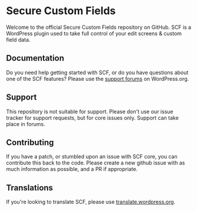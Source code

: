 # Secure Custom Fields

Welcome to the official Secure Custom Fields repository on GitHub. SCF is a WordPress plugin used to take full control of your edit screens & custom field data.

## Documentation

Do you need help getting started with SCF, or do you have questions about one of the SCF features? Please use the [support forums](https://wordpress.org/support/plugin/secure-custom-fields/) on WordPress.org.

## Support

This repository is not suitable for support. Please don't use our issue tracker for support requests, but for core issues only.
Support can take place in forums.

## Contributing

If you have a patch, or stumbled upon an issue with SCF core, you can contribute this back to the code. Please create a new github issue with as much information as possible, and a PR if appropriate.

## Translations

If you're looking to translate SCF, please use [translate.wordpress.org](https://translate.wordpress.org/projects/wp-plugins/secure-custom-fields/stable/).
